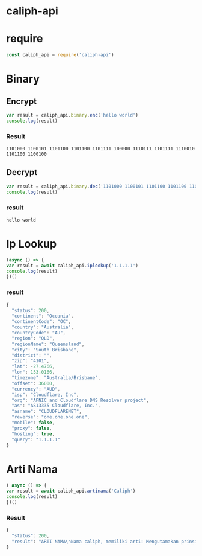 # caliph-api


# require
```js
const caliph_api = require('caliph-api')
```



# Binary

## Encrypt
```js
var result = caliph_api.binary.enc('hello world')
console.log(result)
```
### Result 
```1101000 1100101 1101100 1101100 1101111 100000 1110111 1101111 1110010 1101100 1100100```


## Decrypt 
```js
var result = caliph_api.binary.dec('1101000 1100101 1101100 1101100 1101111 100000 1110111 1101111 1110010 1101100 1100100')
console.log(result)
```

### result 
```hello world```



# Ip Lookup
```js
(async () => {
var result = await caliph_api.iplookup('1.1.1.1')
console.log(result)
})()
```
### result
```js
{
  "status": 200,
  "continent": "Oceania",
  "continentCode": "OC",
  "country": "Australia",
  "countryCode": "AU",
  "region": "QLD",
  "regionName": "Queensland",
  "city": "South Brisbane",
  "district": "",
  "zip": "4101",
  "lat": -27.4766,
  "lon": 153.0166,
  "timezone": "Australia/Brisbane",
  "offset": 36000,
  "currency": "AUD",
  "isp": "Cloudflare, Inc",
  "org": "APNIC and Cloudflare DNS Resolver project",
  "as": "AS13335 Cloudflare, Inc.",
  "asname": "CLOUDFLARENET",
  "reverse": "one.one.one.one",
  "mobile": false,
  "proxy": false,
  "hosting": true,
  "query": "1.1.1.1"
}
```

# Arti Nama

```js
( async () => {
var result = await caliph_api.artinama('Caliph')
console.log(result)
})()
```

### Result
```js
{
  "status": 200,
  "result": "ARTI NAMA\nNama caliph, memiliki arti: Mengutamakan prinsip, keteraturan, pelayanan, sulit menerima batasan dan perkembangan yang mapan.\n\nAnda mempunyai karakter yang unik dan kuat. Tanpa anda sadari, banyak orang akan merasa sopan dan tampil apa adanya. Kegigihan anda dalam meraih kesuksesan karir tidak perlu diragukan lagi. Anda orang yang sangat berambisi untuk maju. Biasanya orang yang berkarakter nama ini adalah orang-orang yang menuju sukses dengan jerih payah mereka sendiri meski tidak ada orang yang membantu dalam perjalanan karir mereka. Akan tetapi, anda tetap menyenangi pekerjaan yang sifatnya rutinitas. Anda orang yang tidak pandai dalam bersosialisasi. Anda orang yang cukup puas dengan kehidupan yang serba menyendiri karena anda ingin mendapatkan keseimbngan antara keramaian dan ketenangan."
}
```

